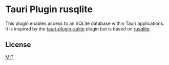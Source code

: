 # Tauri Plugin rusqlite

This plugin enables access to an SQLite database within Tauri applications. It is inspired by the [tauri-plugin-sqlite](https://github.com/lzdyes/tauri-plugin-sqlite) plugin but is based on [rusqlite](https://github.com/rusqlite/rusqlite).

## License

[MIT](LICENSE)